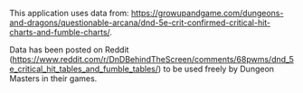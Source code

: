 This application uses data from: https://growupandgame.com/dungeons-and-dragons/questionable-arcana/dnd-5e-crit-confirmed-critical-hit-charts-and-fumble-charts/.

Data has been posted on Reddit (https://www.reddit.com/r/DnDBehindTheScreen/comments/68pwms/dnd_5e_critical_hit_tables_and_fumble_tables/) to be used freely by Dungeon Masters in their games.
